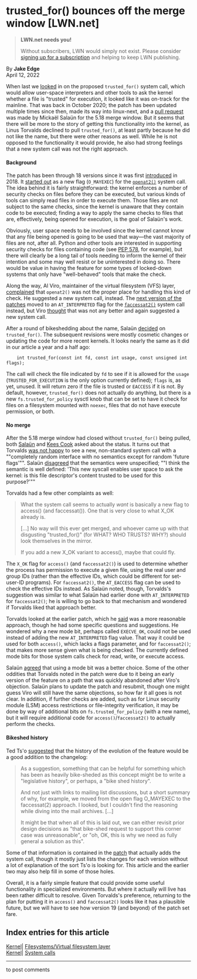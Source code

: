 # trusted_for() bounces off the merge window [LWN.net]

> **LWN.net needs you!**
> 
> Without subscribers, LWN would simply not exist. Please consider [signing up for a subscription](/Promo/nst-nag2/subscribe) and helping to keep LWN publishing. 

By **Jake Edge**  
April 12, 2022 

When last we [looked](/Articles/832959/) in on the proposed `trusted_for()` system call, which would allow user-space interpreters and other tools to ask the kernel whether a file is "trusted" for execution, it looked like it was on-track for the mainline. That was back in October 2020; the patch has been updated multiple times since then, made its way into linux-next, and a [pull request](/ml/linux-kernel/20220321161557.495388-1-mic@digikod.net/) was made by Mickaël Salaün for the 5.18 merge window. But it seems that there will be more to the story of getting this functionality into the kernel, as Linus Torvalds declined to pull `trusted_for()`, at least partly because he did not like the name, but there were other reasons as well. While he is not opposed to the functionality it would provide, he also had strong feelings that a new system call was not the right approach. 

#### Background

The patch has been through 18 versions since it was first [introduced](/ml/linux-kernel/20181212081712.32347-1-mic%40digikod.net/) in 2018. It [started out](/Articles/820000/) as a new flag (`O_MAYEXEC`) for the [`openat2()`](https://man7.org/linux/man-pages/man2/openat2.2.html) system call. The idea behind it is fairly straightforward: the kernel enforces a number of security checks on files before they can be executed, but various kinds of tools can simply read files in order to execute them. Those files are not subject to the same checks, since the kernel is unaware that they contain code to be executed; finding a way to apply the same checks to files that are, effectively, being opened for execution, is the goal of Salaün's work. 

Obviously, user space needs to be involved since the kernel cannot know that any file being opened is going to be used that way—the vast majority of files are not, after all. Python and other tools are interested in supporting security checks for files containing code (see [PEP 578](https://peps.python.org/pep-0578/), for example), but there will clearly be a long tail of tools needing to inform the kernel of their intention and some may well resist or be uninterested in doing so. There would be value in having the feature for some types of locked-down systems that only have "well-behaved" tools that make the check. 

Along the way, Al Viro, maintainer of the virtual filesystem (VFS) layer, [complained](/ml/linux-kernel/20200810230521.GG1236603%40ZenIV.linux.org.uk/) that `openat2()` was not the proper place for handling this kind of check. He suggested a new system call, instead. The [next version of the patches](/ml/linux-kernel/20200908075956.1069018-1-mic%40digikod.net/) moved to an `AT_INTERPRETED` flag for the [`faccessat2()`](https://www.man7.org/linux/man-pages/man2/faccessat.2.html) system call instead, but Viro [thought](/ml/linux-kernel/20200909171316.GW1236603@ZenIV.linux.org.uk/) that was not any better and again suggested a new system call. 

After a round of bikeshedding about the name, Salaün [decided](/ml/linux-kernel/20200924153228.387737-1-mic@digikod.net/) on `trusted_for()`. The subsequent revisions were mostly cosmetic changes or updating the code for more recent kernels. It looks nearly the same as it did in our article a year and a half ago: 
    
    
        int trusted_for(const int fd, const int usage, const unsigned int flags);
    

The call will check the file indicated by `fd` to see if it is allowed for the `usage` (`TRUSTED_FOR_EXECUTION` is the only option currently defined); `flags` is, as yet, unused. It will return zero if the file is trusted or `EACCESS` if it is not. By default, however, `trusted_for()` does not actually do anything, but there is a new `fs.trusted_for_policy` sysctl knob that can be set to have it check for files on a filesystem mounted with `noexec`, files that do not have execute permission, or both. 

#### No merge

After the 5.18 merge window had closed without `trusted_for()` being pulled, both [Salaün](/ml/linux-kernel/f6cf4112-b7b9-7ad7-dbb0-27304176146f@digikod.net/) and [Kees Cook](/ml/linux-kernel/202204041130.F649632@keescook/) asked about the status. It turns out that Torvalds [was not happy](/ml/linux-kernel/CAHk-=wgoC76v-4s0xVr1Xvnx-8xZ8M+LWgyq5qGLA5UBimEXtQ@mail.gmail.com/) to see a new, non-standard system call with a ""completely random interface with no semantics except for random 'future flags'"". Salaün [disagreed](/ml/linux-kernel/816667d8-2a6c-6334-94a4-6127699d4144@digikod.net/) that the semantics were unspecified; ""I think the semantic is well defined: 'This new syscall enables user space to ask the kernel: is this file descriptor's content trusted to be used for this purpose?'"" 

Torvalds had a few other complaints as well: 

> What the system call seems to actually *want* is basically a new flag to access() (and faccessat()). One that is very close to what X_OK already is. 
> 
> [...] No way will this ever get merged, and whoever came up with that disgusting "trusted_for()" (for WHAT? WHO TRUSTS? WHY?) should look themselves in the mirror. 
> 
> If you add a new X_OK variant to access(), maybe that could fly. 

The `X_OK` flag for `access()` (and `faccessat2()`) is used to determine whether the process has permission to execute a given file, using the real user and group IDs (rather than the effective IDs, which could be different for set-user-ID programs). For `faccessat2()`, the `AT_EACCESS` flag can be used to check the effective IDs instead. As Salaün noted, though, Torvalds's suggestion was similar to what Salaün had earlier done with `AT_INTERPRETED` for `faccessat2()`; he is willing to go back to that mechanism and wondered if Torvalds liked that approach better. 

Torvalds looked at the earlier patch, which he [said](/ml/linux-kernel/CAHk-=wjPuRi5uYs9SuQ2Xn+8+RnhoKgjPEwNm42+AGKDrjTU5g@mail.gmail.com/) was a more reasonable approach, though he had some specific questions and suggestions. He wondered why a new mode bit, perhaps called `EXECVE_OK`, could not be used instead of adding the new `AT_INTERPRETED` flag value. That way it could be used for both `access()`, which lacks a flags parameter, and for `faccessat2()`; that makes more sense given what is being checked. The currently defined mode bits for those system calls check for read, write, or execute access. 

Salaün [agreed](/ml/linux-kernel/1eeae491-7f4f-2cbc-7dbb-04e926c78b89@digikod.net/) that using a mode bit was a better choice. Some of the other oddities that Torvalds noted in the patch were due to it being an early version of the feature on a path that was quickly abandoned after Viro's objection. Salaün plans to update the patch and resubmit, though one might guess Viro will still have the same objections, so how far it all goes is not clear. In addition, if further checks are added, such as for Linux security module (LSM) access restrictions or file-integrity verification, it may be done by way of additional bits on `fs.trusted_for_policy` (with a new name), but it will require additional code for `access()`/`faccessat2()` to actually perform the checks. 

#### Bikeshed history

Ted Ts'o [suggested](/ml/linux-kernel/YkxYHqLqTEKFrCeg@mit.edu/) that the history of the evolution of the feature would be a good addition to the changelog: 

> As a suggestion, something that can be helpful for something which has been as heavily bike-sheded as this concept might be to write a "legislative history", or perhaps, a "bike shed history". 
> 
> And not just with links to mailing list discussions, but a short summary of why, for example, we moved from the open flag O_MAYEXEC to the faccessat(2) approach. I looked, but I couldn't find the reasoning while diving into the mail archives. [...] 
> 
> It might be that when all of this is laid out, we can either revisit prior design decisions as "that bike-shed request to support this corner case was unreasonable", or "oh, OK, this is why we need as fully general a solution as this". 

Some of that information is contained in the [patch](/ml/linux-kernel/20220104155024.48023-3-mic@digikod.net/) that actually adds the system call, though it mostly just lists the changes for each version without a lot of explanation of the sort Ts'o is looking for. This article and the earlier two may also help fill in some of those holes. 

Overall, it is a fairly simple feature that could provide some useful functionality in specialized environments. But where it actually will live has been rather difficult to resolve. Given Torvalds's preference, returning to the plan for putting it in `access()` and `faccessat2()` looks like it has a plausible future, but we will have to see how version 19 (and beyond) of the patch set fare. 

  
Index entries for this article  
---  
[Kernel](/Kernel/Index)| [Filesystems/Virtual filesystem layer](/Kernel/Index#Filesystems-Virtual_filesystem_layer)  
[Kernel](/Kernel/Index)| [System calls](/Kernel/Index#System_calls)  
  


* * *

to post comments 
